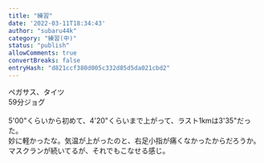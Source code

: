 ```yaml
---
title: "練習"
date: '2022-03-11T18:34:43'
author: "subaru44k"
category: "練習(中)"
status: "publish"
allowComments: true
convertBreaks: false
entryHash: "d821ccf380d005c332d85d5da021cbd2"
---
```

ペガサス、タイツ<br>
59分ジョグ<br>
<br>
5'00"くらいから初めて、4'20"くらいまで上がって、ラスト1kmは3'35"だった。<br>
妙に軽かったな。気温が上がったのと、右足小指が痛くなかったからだろうか。<br>
マスクランが続いてるが、それでもこなせる感じ。
